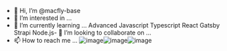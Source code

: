 - 👋 Hi, I’m @macfly-base
- 👀 I’m interested in ...
- 🌱 I’m currently learning ...
Advanced Javascript
Typescript
React
Gatsby
Strapi
Node.js- 💞️ I’m looking to collaborate on ...
- 📫 How to reach me ...
![image](https://github.com/user-attachments/assets/9680ae84-51c9-4283-a2f1-863fc6ce92b1)![image](https://github.com/user-attachments/assets/09bbb3e0-dbe3-469d-a512-f5669d88fd0b)![image](https://github.com/user-attachments/assets/e83df374-c68d-4584-a2f9-b34a4acfb4a0)
<!---
macfly-base/macfly-base is a ✨ special ✨ repository because its `README.md` (this file) appears on your GitHub profile.
You can click the Preview link to take a look at your changes.
--->
